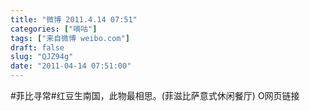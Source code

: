 ```yaml
---
title: "微博 2011.4.14 07:51"
categories: ["嘀咕"]
tags: ["来自微博 weibo.com"]
draft: false
slug: "QJZ94g"
date: "2011-04-14 07:51:00"
---
```


<p>#菲比寻常#红豆生南国，此物最相思。(菲滋比萨意式休闲餐厅) O网页链接 ​​​​</p>

